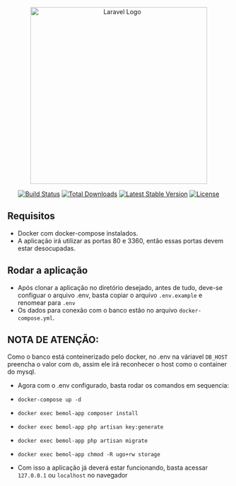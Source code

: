<p align="center"><a href="https://laravel.com" target="_blank"><img src="https://raw.githubusercontent.com/laravel/art/master/logo-lockup/5%20SVG/2%20CMYK/1%20Full%20Color/laravel-logolockup-cmyk-red.svg" width="400" alt="Laravel Logo"></a></p>

<p align="center">
<a href="https://github.com/laravel/framework/actions"><img src="https://github.com/laravel/framework/workflows/tests/badge.svg" alt="Build Status"></a>
<a href="https://packagist.org/packages/laravel/framework"><img src="https://img.shields.io/packagist/dt/laravel/framework" alt="Total Downloads"></a>
<a href="https://packagist.org/packages/laravel/framework"><img src="https://img.shields.io/packagist/v/laravel/framework" alt="Latest Stable Version"></a>
<a href="https://packagist.org/packages/laravel/framework"><img src="https://img.shields.io/packagist/l/laravel/framework" alt="License"></a>
</p>

## Requisitos

- Docker com docker-compose instalados.
- A aplicação irá utilizar as portas 80 e 3360, então essas portas devem estar desocupadas.

## Rodar a aplicação

- Após clonar a aplicação no diretório desejado, antes de tudo, deve-se configuar o arquivo .env, basta copiar o arquivo `.env.example` e renomear para `.env`
- Os dados para conexão com o banco estão no arquivo `docker-compose.yml`.
## NOTA DE ATENÇÃO:
Como o banco está conteinerizado pelo docker, no .env na váriavel `DB_HOST` preencha o valor com `db`, assim ele irá reconhecer o host como o container do mysql.

- Agora com o .env configurado, basta rodar os comandos em sequencia:

- `docker-compose up -d`
- `docker exec bemol-app composer install`
- `docker exec bemol-app php artisan key:generate`
- `docker exec bemol-app php artisan migrate`
- `docker exec bemol-app chmod -R ugo+rw storage`

- Com isso a aplicação já deverá estar funcionando, basta acessar `127.0.0.1` ou `localhost` no navegador


